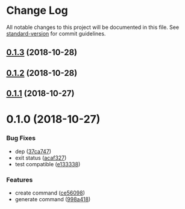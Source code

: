 # Change Log

All notable changes to this project will be documented in this file. See [standard-version](https://github.com/conventional-changelog/standard-version) for commit guidelines.

<a name="0.1.3"></a>
## [0.1.3](https://github.com/feiwuteam/wxapp-cli/compare/v0.1.2...v0.1.3) (2018-10-28)



<a name="0.1.2"></a>
## [0.1.2](https://github.com/feiwuteam/wxapp-cli/compare/v0.1.1...v0.1.2) (2018-10-28)



<a name="0.1.1"></a>
## [0.1.1](https://github.com/feiwuteam/wxapp-cli/compare/v0.1.0...v0.1.1) (2018-10-27)



<a name="0.1.0"></a>
# 0.1.0 (2018-10-27)


### Bug Fixes

* dep ([37ca747](https://github.com/feiwuteam/wxapp-cli/commit/37ca747))
* exit status ([acaf327](https://github.com/feiwuteam/wxapp-cli/commit/acaf327))
* test compatible ([e133338](https://github.com/feiwuteam/wxapp-cli/commit/e133338))


### Features

* create command ([ce56098](https://github.com/feiwuteam/wxapp-cli/commit/ce56098))
* generate command ([998a418](https://github.com/feiwuteam/wxapp-cli/commit/998a418))
